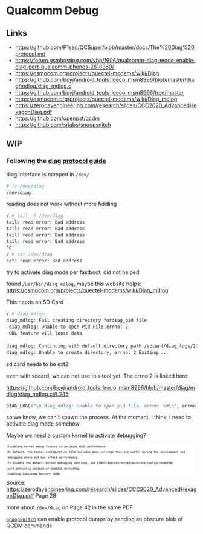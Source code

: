 # Qualcomm Debug

## Links

- https://github.com/P1sec/QCSuper/blob/master/docs/The%20Diag%20protocol.md
- https://forum.gsmhosting.com/vbb/f606/qualcomm-diag-mode-enable-diag-port-qualcomm-phones-2618360/
- https://osmocom.org/projects/quectel-modems/wiki/Diag
- https://github.com/bcyj/android_tools_leeco_msm8996/blob/master/diag/mdlog/diag_mdlog.c
- https://github.com/bcyj/android_tools_leeco_msm8996/tree/master
- https://osmocom.org/projects/quectel-modems/wiki/Diag_mdlog
- https://zerodayengineering.com/research/slides/CCC2020_AdvancedHexagonDiag.pdf
- https://github.com/openpst/qcdm
- https://github.com/srlabs/snoopsnitch

## WIP

### Following the [diag protocol guide](https://github.com/P1sec/QCSuper/blob/master/docs/The%20Diag%20protocol.md)

diag interface is mapped in `/dev/`

```bash
# ls /dev/diag
/dev/diag
```

reading does not work without more fiddling

```bash
/ # tail -f /dev/diag
tail: read error: Bad address
tail: read error: Bad address
tail: read error: Bad address
tail: read error: Bad address
^C
/ # cat /dev/diag
cat: read error: Bad address
```

try to activate diag mode per fastboot, did not helped

found `/usr/bin/diag_mdlog`, maybe this website helps: https://osmocom.org/projects/quectel-modems/wiki/Diag_mdlog

This needs an SD Card

```bash
/ # diag_mdlog
diag_mdlog: Fail creating directory fordiag_pid file
 diag_mdlog: Unable to open Pid File,errno: 2
 ODL feature will loose data

diag_mdlog: Continuing with default directory path /sdcard/diag_logs/20160331_152751
diag_mdlog: Unable to create directory, errno: 2 Exiting....
```

sd card needs to be ext2

even with sdcard, we can not use this tool yet. The errno 2 is linked here:

https://github.com/bcyj/android_tools_leeco_msm8996/blob/master/diag/mdlog/diag_mdlog.c#L245

```c
DIAG_LOGE("\n diag_mdlog: Unable to open pid file, errno: %d\n", errno);
```

so we know, we can't spawn the process. At the moment, i think, i need to activate diag mode somehow

Maybe we need a custom kernel to activate debugging?

![dev kernel configs](dev_kernel_configs.png)
Source: https://zerodayengineering.com/research/slides/CCC2020_AdvancedHexagonDiag.pdf Page 28

more about `/dev/diag` on Page 42 in the same PDF

[`SnoopSnitch`](https://github.com/srlabs/snoopsnitch) can enable protocol dumps by sending an obscure blob of QCDM commands

